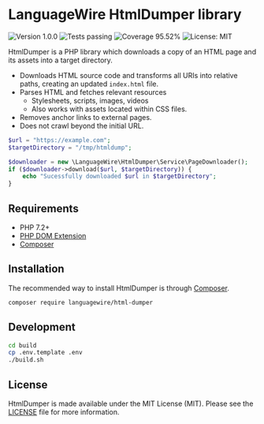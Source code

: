 LanguageWire HtmlDumper library
=====================================
![Version 1.0.0](https://img.shields.io/badge/version-1.0.0-blue)
![Tests passing](https://img.shields.io/badge/tests-passing-brightgreen)
![Coverage 95.52%](https://img.shields.io/badge/coverage-95.52%25-brightgreen)
![License: MIT](https://img.shields.io/badge/license-MIT-blue)

HtmlDumper is a PHP library which downloads a copy of an HTML page and its assets into a target directory.

- Downloads HTML source code and transforms all URIs into relative paths, creating an updated `index.html` file.
- Parses HTML and fetches relevant resources
  - Stylesheets, scripts, images, videos
  - Also works with assets located within CSS files.
- Removes anchor links to external pages.
- Does not crawl beyond the initial URL.

```php
$url = "https://example.com";
$targetDirectory = "/tmp/htmldump";

$downloader = new \LanguageWire\HtmlDumper\Service\PageDownloader();
if ($downloader->download($url, $targetDirectory)) {
    echo "Sucessfully downloaded $url in $targetDirectory";
}
```

## Requirements

* PHP 7.2+
* [PHP DOM Extension](https://www.php.net/manual/en/intro.dom.php)
* [Composer](https://getcomposer.org/)

## Installation

The recommended way to install HtmlDumper is through [Composer](https://getcomposer.org/).

```bash
composer require languagewire/html-dumper
```

## Development

```bash
cd build
cp .env.template .env
./build.sh
```

## License

HtmlDumper is made available under the MIT License (MIT). Please see the [LICENSE](LICENSE) file for more information.

